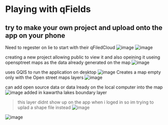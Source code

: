 # Playing with qFields
## try to make your own project and upload onto the app on your phone
Need to regester on lie to start with their qFiledCloud
![image](https://github.com/alicoo510/Geom99TaskList/assets/146375997/ffc09da2-72ff-4677-a341-6300a523d3ed)
![image](https://github.com/alicoo510/Geom99TaskList/assets/146375997/663f7fd0-fd73-422b-b747-024e771b505d)



creating a new project allowing public to view it and also opeining it useing opensptreet maps as the data already generated on the map
![image](https://github.com/alicoo510/Geom99TaskList/assets/146375997/a5f2ca4a-2fe7-4785-8513-b90f2889edcb)

uses GQIS to run the application on desktop
![image](https://github.com/alicoo510/Geom99TaskList/assets/146375997/272d494d-1771-4a73-be1d-c6040056e5fe)
Creates a map empty only with the Open street maps layers
![image](https://github.com/alicoo510/Geom99TaskList/assets/146375997/9db34a7f-cbcd-4d60-98fb-9f39c7d26114)

can add open source data or data lready on the local computer into the map 
![image](https://github.com/alicoo510/Geom99TaskList/assets/146375997/5120842d-049d-4ee6-a60f-cc338f7ba8ea)
added in kawartha lakes boundary layer
> this layer didnt show up on the app when i loged in so im trying to uplad a shape file instead
> ![image](https://github.com/alicoo510/Geom99TaskList/assets/146375997/d73a94a9-f807-4888-b47f-325ae479bd7e)



![image](https://github.com/alicoo510/Geom99TaskList/assets/146375997/498ab92f-4445-4c9a-adf7-0403375c5071)

